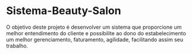 # Sistema-Beauty-Salon
O objetivo deste projeto é desenvolver um sistema que proporcione um melhor entendimento do cliente e possibilite ao dono do estabelecimento um melhor gerenciamento, faturamento, agilidade, facilitando assim seu trabalho.
